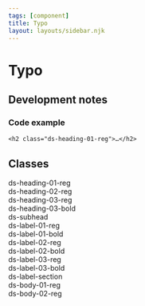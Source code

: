 ```yaml
---
tags: [component]
title: Typo
layout: layouts/sidebar.njk
---
```


# Typo

## Development notes

### Code example

```
<h2 class="ds-heading-01-reg">…</h2>
```

## Classes

<div class="ds-stack" style="--stack-space: var(--s-l)">
    <div class="ds-heading-01-reg">ds-heading-01-reg</div>
    <div class="ds-heading-02-reg">ds-heading-02-reg</div>
    <div class="ds-heading-03-reg">ds-heading-03-reg</div>
    <div class="ds-heading-03-bold">ds-heading-03-bold</div>
    <div class="ds-subhead">ds-subhead</div>
    <div class="ds-label-01-reg">ds-label-01-reg</div>
    <div class="ds-label-01-bold">ds-label-01-bold</div>
    <div class="ds-label-02-reg">ds-label-02-reg</div>
    <div class="ds-label-02-bold">ds-label-02-bold</div>
    <div class="ds-label-03-reg">ds-label-03-reg</div>
    <div class="ds-label-03-bold">ds-label-03-bold</div>
    <div class="ds-label-section">ds-label-section</div>
    <div class="ds-body-01-reg">ds-body-01-reg</div>
    <div class="ds-body-02-reg">ds-body-02-reg</div>
</div>
